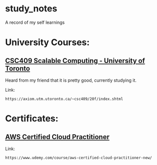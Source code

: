 # study_notes
A record of my self learnings

# University Courses:

## [CSC409 Scalable Computing - University of Toronto](https://github.com/troyyxk/study_notes/CSC409)

Heard from my friend that it is pretty good, currently studying it.

Link:
```
https://axiom.utm.utoronto.ca/~csc409/20f/index.shtml
```

# Certificates:

## [AWS Certified Cloud Practitioner](https://github.com/troyyxk/study_notes/AWS_Cloud_Practitioner)

Link:
```
https://www.udemy.com/course/aws-certified-cloud-practitioner-new/
```
